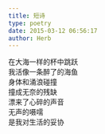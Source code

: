 ```yaml
---  
title: 短诗  
type: poetry  
date: 2015-03-12 06:56:17  
author: Herb    
---  
```

在大海一样的杯中跳跃  
我活像一条醉了的海鱼  
身体和涌浪碰撞  
撞成无奈的残缺  
漂来了心碎的声音  
无声的嗫嚅  
是我对生活的妥协